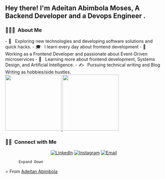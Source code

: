 <h2> Hey there! I'm Adeitan Abimbola Moses, A Backend Developer and a Devops Engineer .</h2>
<h3> 👨🏻‍💻 &nbsp;About Me </h3>
- 🤔 &nbsp; Exploring new technologies and developing software solutions and quick hacks.
- 🎓 &nbsp; I learn every day about frontend development
- 💼 &nbsp; Working as a Frontend Developer and passionate about Event-Driven microservices 
- 🌱 &nbsp; Learning more about frontend development, Systems Design, and Artificial Intelligence.
- ✍️ &nbsp; Pursuing technical writing and Blog Writing as hobbies/side hustles.
 
<br/>
<a href="https://github.com/skimasax">
  <img height="180em" src="https://github-readme-stats.vercel.app/api?username=skimasax&theme=buefy&show_icons=true" />
  <img height="180em" src="https://github-readme-stats.vercel.app/api/top-langs/?username=skimasax&theme=buefy&layout=compact" />
</a>
<br/>
<h3> 🤝🏻 &nbsp;Connect with Me </h3>

<p align="center">
<a href="https://www.linkedin.com/in/adeitan-abimbola-997421159/"><img alt="LinkedIn" src="https://img.shields.io/badge/LinkedIn-Abimbola%20Adeitan%20-blue?style=flat-square&logo=linkedin"></a>
<a href="https://www.instagram.com/skimasax/"><img alt="Instagram" src="https://img.shields.io/badge/Instagram-skimasax__-blue?style=flat-square&logo=instagram"></a>
<a href="mailto:youngskima@gmail.com"><img alt="Email" src="https://img.shields.io/badge/Email-youngskima@gmail.com-blue?style=flat-square&logo=gmail"></a>
</p>

    
          
            
    

          
          Expand Down
    
    
  
⭐️ From [Adeitan Abimbola](https://github.com/Skimasax)
